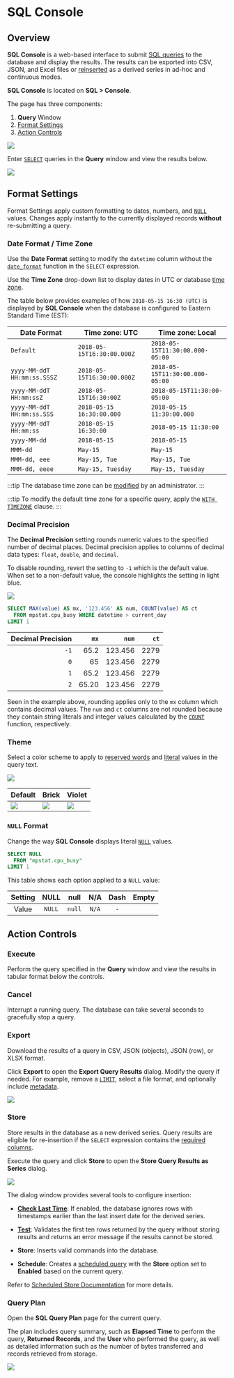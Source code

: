 # SQL Console

## Overview

**SQL Console** is a web-based interface to submit [SQL queries](../sql/README.md) to the database and display the results. The results can be exported into CSV, JSON, and Excel files or [reinserted](#store) as a derived series in ad-hoc and continuous modes.

**SQL Console** is located on **SQL > Console**.

The page has three components:

1. **Query** Window
2. [Format Settings](#format-settings)
3. [Action Controls](#action-controls)

![](./images/sql_console.png)

Enter [`SELECT`](README.md#select-expression) queries in the **Query** window and view the results below.

![](./images/query-result1.png)

## Format Settings

Format Settings apply custom formatting to dates, numbers, and [`NULL`](README.md#null) values. Changes apply instantly to the currently displayed records **without** re-submitting a query.

### Date Format / Time Zone

Use the **Date Format** setting to modify the `datetime` column without the [`date_format`](examples/datetime-format.md) function in the `SELECT` expression.

Use the **Time Zone** drop-down list to display dates in UTC or database [time zone](../administration/timezone.md).

The table below provides examples of how `2018-05-15 16:30 (UTC)` is displayed by **SQL Console** when the database is configured to Eastern Standard Time (EST):

**Date Format** | **Time zone: UTC** | **Time zone: Local**
---|---|---
`Default` | `2018-05-15T16:30:00.000Z` | `2018-05-15T11:30:00.000-05:00`
`yyyy-MM-ddT HH:mm:ss.SSSZ` | `2018-05-15T16:30:00.000Z` | `2018-05-15T11:30:00.000-05:00`
`yyyy-MM-ddT HH:mm:ssZ` | `2018-05-15T16:30:00Z` | `2018-05-15T11:30:00-05:00`
`yyyy-MM-ddT HH:mm:ss.SSS` | `2018-05-15 16:30:00.000` | `2018-05-15 11:30:00.000`
`yyyy-MM-ddT HH:mm:ss` | `2018-05-15 16:30:00` | `2018-05-15 11:30:00`
`yyyy-MM-dd` | `2018-05-15` | `2018-05-15`
`MMM-dd` | `May-15` | `May-15`
`MMM-dd, eee` | `May-15, Tue` | `May-15, Tue`
`MMM-dd, eeee` | `May-15, Tuesday` | `May-15, Tuesday`

:::tip
The database time zone can be [modified](../administration/timezone.md) by an administrator.
:::

:::tip
To modify the default time zone for a specific query, apply the [`WITH TIMEZONE`](README.md#with-timezone) clause.
:::

### Decimal Precision

The **Decimal Precision** setting rounds numeric values to the specified number of decimal places. Decimal precision applies to columns of decimal data types: `float`, `double`, and `decimal`.

To disable rounding, revert the setting to `-1` which is the default value. When set to a non-default value, the console highlights the setting in light blue.

![](./images/decimal-precision.png)

```sql
SELECT MAX(value) AS mx, '123.456' AS num, COUNT(value) AS ct
  FROM mpstat.cpu_busy WHERE datetime > current_day
LIMIT 1
```

Decimal Precision | `mx` | `num` | `ct`
---:|---:|---:|---:
`-1` | 65.2 | 123.456 | 2279
`0` | 65 | 123.456 | 2279
`1` | 65.2 | 123.456 | 2279
`2` | 65.20 | 123.456 | 2279

Seen in the example above, rounding applies only to the `mx` column which contains decimal values. The `num` and `ct` columns are not rounded because they contain string literals and integer values calculated by the [`COUNT`](README.md#aggregation-functions) function, respectively.

### Theme

Select a color scheme to apply to [reserved words](README.md#reserved-words) and [literal](README.md#literals) values in the query text.

![](./images/theme.png)

 Default | Brick | Violet
---|---|---
 ![](./images/default.png) | ![](./images/brick.png) | ![](./images/violet.png) |

### `NULL` Format

Change the way **SQL Console** displays literal [`NULL`](README.md#null) values.

```sql
SELECT NULL
  FROM "mpstat.cpu_busy"
LIMIT 1
```

This table shows each option applied to a `NULL` value:

Setting | NULL | null | N/A | Dash | Empty |
:------:|:----:|:----:|:---:|:----:|:-----:|
Value   |`NULL`|`null`|`N/A`|  `-` |       |

## Action Controls

### Execute

Perform the query specified in the **Query** window and view the results in tabular format below the controls.

### Cancel

Interrupt a running query. The database can take several seconds to gracefully stop a query.

### Export

Download the results of a query in CSV, JSON (objects), JSON (row), or XLSX format.

Click **Export** to open the **Export Query Results** dialog. Modify the query if needed. For example, remove a [`LIMIT`](README.md#limiting), select a file format, and optionally include [metadata](scheduled-sql-metadata.md#sql-report-metadata).

![](./images/export1.png)

### Store

Store results in the database as a new derived series. Query results are eligible for re-insertion if the `SELECT` expression contains the [required columns](scheduled-sql-store.md#required-columns).

Execute the query and click **Store** to open the **Store Query Results as Series** dialog.

![](./images/query_store.png)

The dialog window provides several tools to configure insertion:

* [**Check Last Time**](scheduled-sql-store.md#duplicates): If enabled, the database ignores rows with timestamps earlier than the last insert date for the derived series.

* [**Test**](scheduled-sql-store.md#validation): Validates the first ten rows returned by the query without storing results and returns an error message if the results cannot be stored.

* **Store**: Inserts valid commands into the database.

* **Schedule**: Creates a [scheduled query](scheduled-sql.md) with the **Store** option set to **Enabled** based on the current query.

Refer to [Scheduled Store Documentation](scheduled-sql-store.md) for more details.

### Query Plan

Open the **SQL Query Plan** page for the current query.

The plan includes query summary, such as **Elapsed Time** to perform the query, **Returned Records**, and the **User** who performed the query, as well as detailed information such as the number of bytes transferred and records retrieved from storage.

![](./images/query-plan.png)
